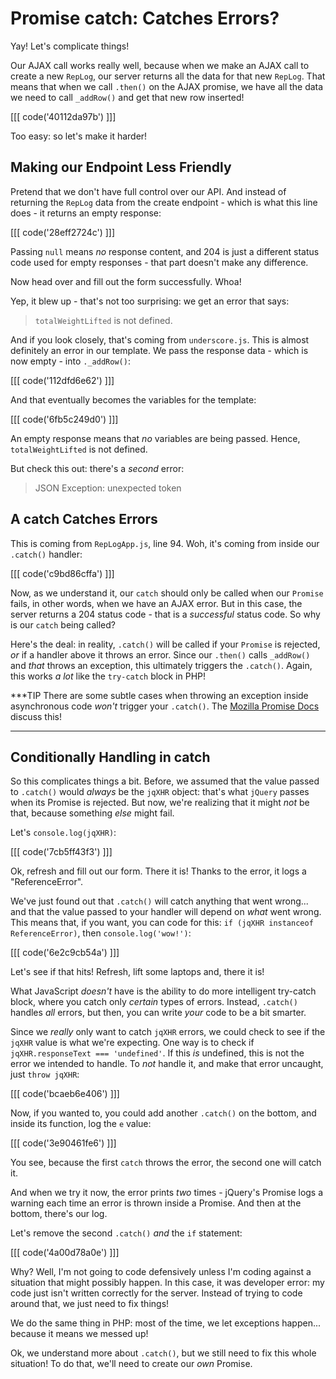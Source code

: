 # Promise catch: Catches Errors?

Yay! Let's complicate things!

Our AJAX call works really well, because when we make an AJAX call to create
a new `RepLog`, our server returns all the data for that new `RepLog`. That means
that when we call `.then()` on the AJAX promise, we have all the data we need to
call `_addRow()` and get that new row inserted!

[[[ code('40112da97b') ]]]

Too easy: so let's make it harder!

## Making our Endpoint Less Friendly

Pretend that we don't have full control over our API. And instead of returning the
`RepLog` data from the create endpoint - which is what this line does - it returns
an empty response:

[[[ code('28eff2724c') ]]]

Passing `null` means *no* response content, and 204 is just a different status code
used for empty responses - that part doesn't make any difference.

Now head over and fill out the form successfully. Whoa!

Yep, it blew up - that's not too surprising: we get an error that says:

> `totalWeightLifted` is not defined.

And if you look closely, that's coming from `underscore.js`. This is almost definitely
an error in our template. We pass the response data - which is now empty - into `._addRow()`:

[[[ code('112dfd6e62') ]]]

And that eventually becomes the variables for the template:

[[[ code('6fb5c249d0') ]]]

An empty response means that *no* variables are being passed. Hence, `totalWeightLifted`
is not defined.

But check this out: there's a *second* error:

> JSON Exception: unexpected token

## A catch Catches Errors

This is coming from `RepLogApp.js`, line 94. Woh, it's coming from inside our `.catch()`
handler:

[[[ code('c9bd86cffa') ]]]

Now, as we understand it, our `catch` should only be called when our `Promise` fails,
in other words, when we have an AJAX error. But in this case, the server returns a 204
status code - that is a *successful* status code. So why is our `catch` being called?

Here's the deal: in reality, `.catch()` will be called if your `Promise` is rejected,
*or* if a handler above it throws an error. Since our `.then()` calls `_addRow()`
and *that* throws an exception, this ultimately triggers the `.catch()`. Again, this
works *a lot* like the `try-catch` block in PHP!

***TIP
There are some subtle cases when throwing an exception inside asynchronous code
*won't* trigger your `.catch()`. The [Mozilla Promise Docs][gotchas_when_throwing_errors]
discuss this!
***

## Conditionally Handling in catch

So this complicates things a bit. Before, we assumed that the value passed to `.catch()`
would *always* be the `jqXHR` object: that's what `jQuery` passes when its Promise
is rejected. But now, we're realizing that it might *not* be that, because something
*else* might fail.

Let's `console.log(jqXHR)`:

[[[ code('7cb5ff43f3') ]]]

Ok, refresh and fill out our form. There it is! Thanks to the error, it logs a "ReferenceError".

We've just found out that `.catch()` will catch anything that went wrong... and that
the value passed to your handler will depend on *what* went wrong. This means that,
if you want, you can code for this: `if (jqXHR instanceof ReferenceError)`, then
`console.log('wow!')`:

[[[ code('6e2c9cb54a') ]]]

Let's see if that hits! Refresh, lift some laptops and, there it is!

What JavaScript *doesn't* have is the ability to do more intelligent try-catch
block, where you catch only *certain* types of errors. Instead, `.catch()` handles
*all* errors, but then, you can write *your* code to be a bit smarter.

Since we *really* only want to catch `jqXHR` errors, we could check to see if the
`jqXHR` value is what we're expecting. One way is to check if
`jqXHR.responseText === 'undefined'`. If this *is* undefined, this is not the error
we intended to handle. To *not* handle it, and make that error uncaught, just
`throw jqXHR`:

[[[ code('bcaeb6e406') ]]]

Now, if you wanted to, you could add another `.catch()` on the bottom, and inside its
function, log the `e` value:

[[[ code('3e90461fe6') ]]]

You see, because the first `catch` throws the error, the second one will catch it.

And when we try it now, the error prints *two* times - jQuery's Promise logs a
warning each time an error is thrown inside a Promise. And then at the bottom,
there's our log.

Let's remove the second `.catch()` *and* the `if` statement:

[[[ code('4a00d78a0e') ]]]

Why? Well, I'm not going to code defensively unless I'm coding against a situation
that might possibly happen. In this case, it was developer error: my code just isn't
written correctly for the server. Instead of trying to code around that, we just need
to fix things!

We do the same thing in PHP: most of the time, we let exceptions happen... because
it means we messed up!

Ok, we understand more about `.catch()`, but we still need to fix this whole situation!
To do that, we'll need to create our *own* Promise.


[gotchas_when_throwing_errors]: https://developer.mozilla.org/en-US/docs/Web/JavaScript/Reference/Global_Objects/Promise/catch#Gotchas_when_throwing_errors
